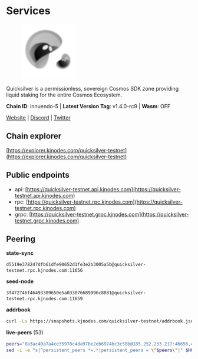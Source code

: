 # Services

<figure><img src="https://raw.githubusercontent.com/kj89/cosmos-images/main/logos/quicksilver.png" width="150" alt=""><figcaption></figcaption></figure>

Quicksilver is a permissionless, sovereign Cosmos SDK zone providing liquid staking for the entire Cosmos Ecosystem.

**Chain ID**: innuendo-5 | **Latest Version Tag**: v1.4.0-rc9 | **Wasm**: OFF

[Website](https://quicksilver.zone) | [Discord](https://discord.gg/quicksilverprotocol) | [Twitter](https://twitter.com/quicksilverzone)




## Chain explorer
[https://explorer.kjnodes.com/quicksilver-testnet](https://explorer.kjnodes.com/quicksilver-testnet)

## Public endpoints

* api: [https://quicksilver-testnet.api.kjnodes.com](https://quicksilver-testnet.api.kjnodes.com)
* rpc: [https://quicksilver-testnet.rpc.kjnodes.com](https://quicksilver-testnet.rpc.kjnodes.com)
* grpc: [https://quicksilver-testnet.grpc.kjnodes.com](https://quicksilver-testnet.grpc.kjnodes.com)

## Peering

**state-sync**

```text
d5519e378247dfb61dfe90652d1fe3e2b3005a5b@quicksilver-testnet.rpc.kjnodes.com:11656
```

**seed-node**

```text
3f472746f46493309650e5a033076689996c8881@quicksilver-testnet.rpc.kjnodes.com:11659
```

**addrbook**
```bash
curl -Ls https://snapshots.kjnodes.com/quicksilver-testnet/addrbook.json > $HOME/.quicksilverd/config/addrbook.json
```

**live-peers** (53)
```bash
peers="0a3ac40a7a4ce35978c4da97be2eb6974bc3c58b@185.252.233.217:46656,4ccdccd18a480f13af85aa798356c1bf856f5c20@88.208.57.200:11656,bdb93c655989b2c1882339fabb013317066dda56@95.214.52.138:26676,1452d484454c0f93ddf3cbf987ce1b9cadd8f23f@65.21.95.180:37656,d160a8908b44f2a44ce17e0be1f9056b58993b9c@65.21.139.170:21026,2096650d8586b858d3369205f3b46ac4c765bc8e@65.109.53.155:26656,9434d151be05e013cb0f20d27b699c8272ec4c89@65.109.82.111:29656,cc745e98b4dc9b83c5a74d41f576feda73902dfd@65.109.38.54:20026,f7edad3ff5a85d039e7de12067c63064c5b42d63@46.4.121.72:11656,0551eaa0db7097274410ee27a71672817e314b83@167.235.245.191:26656,d5519e378247dfb61dfe90652d1fe3e2b3005a5b@65.109.68.190:11656,42f87cb55d5fdd222da28023613c66857398c4b8@5.22.223.252:26656,f0621c59ca7cfba98015ae2a47886fc3d9c0020c@94.130.132.227:2060,1c4274460224753e8080d0efd16c0ed88fe27fc0@51.195.145.103:26656,a49d8d304e96350272dca24934b8295bc81d75d2@23.227.200.10:26656,be637bd74973424c825c14c99b71f652fbabb48e@65.21.123.172:22656,3519e61e653db97f5d1c7f1bec9b0072bca4d5fe@144.76.45.59:16656,1bb8de1360e51ed35f7c9a39d4039bfc51900730@5.9.61.120:11656,d4d83e209a2b096859821228ea17475f9a487a48@23.88.0.170:15651,796e72ffc343c187cd5e8397c0c09c0671d228e0@185.16.39.51:26656,25b8b792bb14e8bfdcdfa163a14710d5645a4eba@148.251.91.77:20656,dc88be3a0075ce429a423237abe223a9528ce0df@65.108.204.119:31656,e6bf4eca6a11035c06be529cb8c3758c2c00908f@213.170.135.20:26656,2be586e675b0f55c96905cc83496861c64112f44@65.108.99.224:56656,03332cdbc3d354846a18992effbb8c20aa28f52a@65.21.133.125:28656,46f97e49a49694aead28c27be2c19300f509e273@65.108.129.94:26656,ee6bae1a6d4a1e07f1e4bc7963cabedc6b73426e@94.130.137.119:26656,a37474c1f254cd4b16d924327a755c914e8e7d86@65.109.30.53:26656,97377c16946f8e1fa69e7c2c6b7feb32c2090f09@116.202.227.117:11656,78d271e4b4692ff1ee8490f3825a541558b31870@65.21.95.46:28656,70c7663dba3b5181f1c3b8c92824dad070771ac6@217.13.223.167:56656,a288baa951cbe92b253c01c3936d930af1d56424@5.161.142.236:26656,13564ca7ffcc8fa6bcc6d405c96fe8c724ec17da@88.99.213.25:11656,78acdbabc08231765444b3143a222d433a5157e1@142.132.205.94:15651,b91f0ece92f0e2cc264176b29b51a6db886e020c@84.46.246.109:26656,a637b94cb989909cc182623748ef179b0659f148@65.109.23.114:11156,8ff8a186fe9cbc70d0f34891fa051f87e561a48b@158.160.0.93:26656,e0f0703e9ce343c46e0ec01b19216715e817b358@65.109.85.170:28656,9e0604571aa20314c2261d70b7d8823414702715@51.159.141.209:26656,74abcb5243d4ffc43de6ad1a288d8e50adcd467e@65.109.80.176:20656,af8cfa944802a9bd510fc3407950a15e8be86c31@213.239.217.52:30656,8a7c6e39ada0957c42cd716cb449c7df99ec299a@195.3.221.13:56676,532625a997a6f891405202968607f72afe004f15@202.61.225.157:26666,b06ee574cf0b8641611c709a36b21c103d968c18@162.55.245.219:11656,e25a748120c9608c1d2a70fafa75178d862b3463@178.18.254.211:10656,f6f1e4a0baf856ff7d7f6d12868a201282914314@65.109.89.5:26656,858ba6bc33a6d13fdd9ddad344d788dcf91cf565@142.132.151.99:15651,41f7d7004cace7bd1760a5f980a86123700c8f1d@185.146.148.116:26656,5c2a752c9b1952dbed075c56c600c3a79b58c395@95.214.55.232:27026,3c48a780b85d248e34e63eca5d44c624f93d09d5@135.181.59.162:11156,c409d9297f85d1290b4d6b208a1e66015c51434d@5.161.145.173:26656,6c31ea769b18d7b20b2d738df7778fb9fc3fc380@18.236.225.32:26656,1a178dec165fad14ab1b2fb6832dd092f6ab7a5b@65.109.23.182:21026"
sed -i -e "s|^persistent_peers *=.*|persistent_peers = \"$peers\"|" $HOME/.quicksilverd/config/config.toml
```
